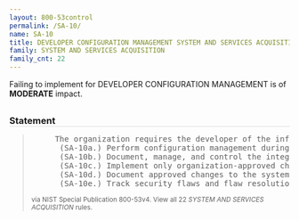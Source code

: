 ```yaml
---
layout: 800-53control
permalink: /SA-10/
name: SA-10
title: DEVELOPER CONFIGURATION MANAGEMENT SYSTEM AND SERVICES ACQUISITION
family: SYSTEM AND SERVICES ACQUISITION
family_cnt: 22
---
```

<p class="text-warning">Failing to implement for DEVELOPER CONFIGURATION MANAGEMENT is of <b>MODERATE</b> impact.</p>

<h3 style="border-bottom:1px solid #ddd;margin:30px 0 8px 0;">Statement</h3>
<blockquote>
<pre>     The organization requires the developer of the information system, system component, or information system service to: 
      (SA-10a.) Perform configuration management during system, component, or service [Selection (one or more): design; development; implementation; operation]; 
      (SA-10b.) Document, manage, and control the integrity of changes to [Assignment: organization-defined configuration items under configuration management]; 
      (SA-10c.) Implement only organization-approved changes to the system, component, or service; 
      (SA-10d.) Document approved changes to the system, component, or service and the potential security impacts of such changes; and 
      (SA-10e.) Track security flaws and flaw resolution within the system, component, or service and report findings to [Assignment: organization-defined personnel]. 
</pre>
<p><small>via NIST Special Publication 800-53v4. View all 22 <i>SYSTEM AND SERVICES ACQUISITION</i> rules. <a href="/cce/ssg/group/$Group_id"><span class="glyphicon glyphicon-link"></span></a> </small></p>
</blockquote>

